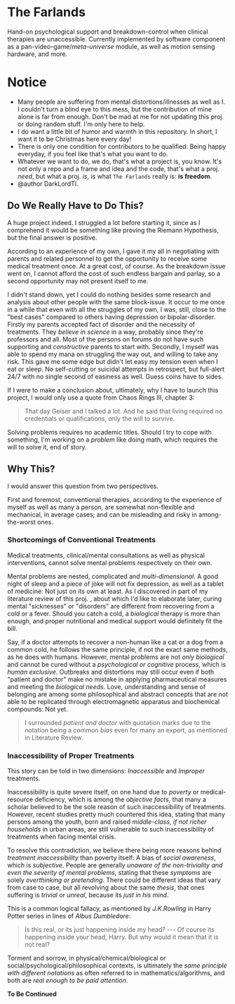 # The Farlands

Hand-on psychological support and breakdown-control when clinical therapies are unaccessible. Currently implemented by software component as a pan-video-game/*meta-universe* module, as well as motion sensing hardware, and more.

# Notice
- Many people are suffering from mental distortions/illnesses as well as I. I couldn't turn a blind eye to this mess, but the contribution of mine alone is far from enough. Don't be mad at me for not updating this proj. or doing random stuff. I'm only here to help.
- I do want a little bit of humor and warmth in this repository. In short, I want it to be Christmas here every day!
- There is only one condition for contributors to be qualified: Being happy everyday, if you feel like that's what you want to do.
- Whatever we want to do, we do, that's what a project is, you know. It's not only a repo and a frame and idea and the code, that's what a proj. *need*, but what a proj. *is*, is what `The Farlands` really is: **is freedom**.
- @author DarkLordTI.

## Do We Really Have to Do This?

A huge project indeed. I struggled a lot before starting it, since as I comprehend it would be something like proving the Riemann Hypothesis, but the final answer is positive.

According to an experience of my own, I gave it my all in negotiating with parents and related personnel to get the opportunity to receive some medical treatment once. At a great cost, of course. As the breakdown issue went on, I cannot afford the cost of such endless bargain and parlay, so a second opportunity may not present itself to me.

I didn't stand down, yet I could do nothing besides some research and analysis about other people with the same block-issue. It occur to me once in a while that even with all the struggles of my own, I was, still, close to the "best cases" compared to others having depression or bipolar-disorder. Firstly my parents accepted fact of disorder and the necessity of treatments. They *believe in science* in a way, probably since they're professors and all. Most of the persons on forums do not have such supporting and *constructive* parents to start with. Secondly, I myself was able to spend my mana on struggling the way out, and willing to take any risk. This gave me some edge but didn't let easy my tension even when I eat or sleep. No self-cutting or suicidal attempts in retrospect, but full-alert 24/7 with no single second of easiness as well. Guess coins have to sides.

If I were to make a conclusion about, ultimately, why I have to launch this project, I would only use a quote from Chaos Rings III, chapter 3:

> That day Geiser and I talked a lot. And he said that living required no credentials or qualifications, only the will to survive.

Solving problems requires no academic titles. Should I try to cope with something, I'm working on a *problem* like doing math, which requires the will to solve it, end of story.

## Why This?

I would answer this question from two perspectives.

First and foremost, conventional therapies, according to the experience of myself as well as many a person, are somewhat non-flexible and mechanical, in average cases; and can be misleading and risky in among-the-worst ones.

### Shortcomings of Conventional Treatments

Medical treatments, clinical/mental consultations as well as physical interventions, cannot solve mental problems respectively on their own.

Mental problems are nested, complicated and *multi-dimensional*. A good night of sleep and a piece of joke will not fix depression, as well as a tablet of medicine: Not just on its own at least. As I discovered in part of my literature review of this proj. , about which I'd like to elaborate later, curing mental "sicknesses" or "disorders" are different from recovering from a cold or a fever. Should you catch a cold, a *biological* therapy is more than enough, and proper nutritional and medical support would definitely fit the bill.

Say, if a doctor attempts to recover a non-human like a cat or a dog from a common cold, he follows the same principle, if not the exact same methods, as he does with humans. However, mental problems are not *only biological* and cannot be cured without a *psychological or cognitive* process, which is *human exclusive*. Outbreaks and distortions may still occur even if both "patient and doctor" make no mistake in applying pharmaceutical measures and meeting the *biological needs*. Love, understanding and sense of belonging are among some philosophical and abstract concepts that are not able to be replicated through electromagnetic apparatus and biochemical compounds: Not yet.

> I surrounded *patient and doctor* with quotation marks due to the notation being a *common bias* even for many an expert, as mentioned in Literature Review.

### Inaccessibility of Proper Treatments

This story can be told in two dimensions: *Inaccessible* and *Improper* treatments.

Inaccessibility is quite severe itself, on one hand due to *poverty* or medical-resource deficiency, which is among the *objective facts*, that many a scholar believed to be the sole reason of such inaccessibility of treatments. However, recent studies pretty much countered this idea, stating that many persons among the youth, born and raised *middle-class, if not richer households* in urban areas, are still vulnerable to such inaccessibility of treatments when facing mental crisis.

To resolve this contradiction, we believe there being more reasons behind *treatment inaccessibility* than poverty itself: A bias of *social awareness*, which is *subjective*. People are generally *unaware of the non-triviality and even the severity of mental problems*, stating that these *symptoms* are solely *overthinking or pretending*. There could be different ideas that vary from case to case, but all revolving about the same *thesis*, that ones suffering is *trivial* or *unreal*, because its *just in his mind*.

This is a common logical fallacy, as mentioned by *J.K.Rowling* in Harry Potter series in lines of *Albus Dumbledore*:

> Is this real, or its just happening inside my head? --- Of course its happening inside your head, Harry. But why would it mean that it is not real?

Torment and sorrow, in physical/chemical/biological or social/psychological/philosophical contexts, is ultimately the *same principle with different notations* as often referred to in mathematics/algorithms, and both are *real enough to be paid attention*. 

**To Be Continued**

